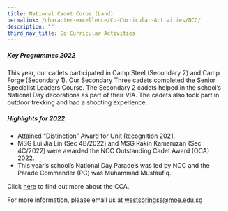 ```yaml
---
title: National Cadet Corps (Land)
permalink: /character-excellence/Co-Curricular-Activities/NCC/
description: ""
third_nav_title: Co Curricular Activities
---
```

##### **Key Programmes 2022**

This year, our cadets participated in Camp Steel (Secondary 2) and Camp Forge (Secondary 1). Our Secondary Three cadets completed the Senior Specialist Leaders Course. The Secondary 2 cadets helped in the school’s National Day decorations as part of their VIA. The cadets also took part in outdoor trekking
and had a shooting experience.


##### **Highlights for 2022**

* Attained “Distinction” Award for Unit Recognition 2021.
* MSG Lui Jia Lin (Sec 4B/2022) and MSG Rakin Kamaruzan (Sec 4C/2022) were awarded the NCC Outstanding Cadet Award (OCA) 2022.
* This year’s school’s National Day Parade’s was led by NCC and the Parade Commander (PC) was Muhammad Mustaufiq.


Click <a href="https://youtu.be/HoK5x2kffOI" target="_blank">here</a> to find out more about the CCA.

For more information, please email us at [westspringss@moe.edu.sg](westspringss@moe.edu.sg)